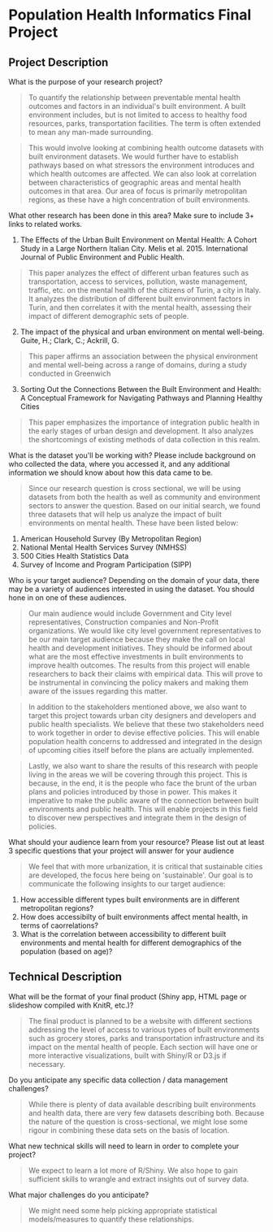 # Population Health Informatics Final Project
## Project Description

What is the purpose of your research project?
>To quantify the relationship between preventable mental health outcomes and factors in an individual's built environment. A built environment includes, but is not limited to access to healthy food resources, parks, transportation facilities. The term is often extended to mean any man-made surrounding. 

>This would involve looking at combining health outcome datasets with built environment datasets. We would further have to establish pathways based on what stressors the environment introduces and which health outcomes are affected. We can also look at correlation between characteristics of geographic areas and mental health outcomes in that area. Our area of focus is primarily metropolitan regions, as these have a high concentration of built environments.


What other research has been done in this area? Make sure to include 3+ links to related works. 
1. The Effects of the Urban Built Environment on Mental Health: A Cohort Study in a Large Northern Italian City. Melis et al. 2015. International Journal of Public Environment and Public Health.
>This paper analyzes the effect of different urban features such as transportation, access to services, pollution, waste management, traffic, etc. on the mental health of the citizens of Turin, a city in Italy. It analyzes the distribution of different built environment factors in Turin, and then correlates it with the mental health, assessing their impact of different demographic sets of people.


2. The impact of the physical and urban environment on mental well-being. Guite, H.; Clark, C.; Ackrill, G. 
>This paper affirms an association between the physical environment and mental well-being across a range of domains, during a study conducted in Greenwich

3. Sorting Out the Connections Between the Built Environment and Health: A Conceptual Framework for Navigating Pathways and Planning Healthy Cities
>This paper emphasizes the importance of integration public health in the early stages of urban design and development. It also analyzes the shortcomings of existing methods of data collection in this realm.


What is the dataset you'll be working with?  Please include background on who collected the data, where you accessed it, and any additional information we should know about how this data came to be. 
> Since our research question is cross sectional, we will be using datasets from both the health as well as community and environment sectors to answer the question. Based on our initial search, we found three datasets that will help us analyze the impact of built environments on mental health. These have been listed below:
1. American Household Survey (By Metropolitan Region)
2. National Mental Health Services Survey (NMHSS)
3. 500 Cities Health Statistics Data
4. Survey of Income and Program Participation (SIPP)


Who is your target audience?  Depending on the domain of your data, there may be a variety of audiences interested in using the dataset. You should hone in on one of these audiences.  
>Our main audience would include Government and City level representatives, Construction companies and Non-Profit organizations. We would like city level government representatives to be our main target audience because they make the call on local health and development initiatives. They should be informed about what are the most effective investments in built environments to improve health outcomes. The results from this project will enable researchers to back their claims with empirical data. This will prove to be instrumental in convincing the policy makers and making them aware of the issues regarding this matter.

>In addition to the stakeholders mentioned above, we also want to target this project towards urban city designers and developers and public health specialists. We believe that these two stakeholders need to work together in order to devise effective policies. This will enable population health concerns to addressed and integrated in the design of upcoming cities itself before the plans are actually implemented.

>Lastly, we also want to share the results of this research with people living in the areas we will be covering through this project. This is because, in the end, it is the people who face the brunt of the urban plans and policies introduced by those in power. This makes it imperative to make the public aware of the connection between built environments and public health. This will enable projects in this field to discover new perspectives and integrate them in the design of policies.


What should your audience learn from your resource? Please list out at least 3 specific questions that your project will answer for your audience  
> We feel that with more urbanization, it is critical that sustainable cities are developed, the focus here being on 'sustainable'. Our goal is to communicate the following insights to our target audience:  
1. How accessible different types built environments are in different metropolitan regions?
2. How does accessibilty of built environments affect mental health, in terms of caorrelations?
3. What is the correlation between accessibility to different built environments and mental health for different demographics of the population (based on age)?


## Technical Description

What will be the format of your final product (Shiny app, HTML page or slideshow compiled with KnitR, etc.)?
>The final product is planned to be a website with different sections addressing the level of access to various types of built environments such as grocery stores, parks and transportation infrastructure and its impact on the mental health of people. Each section will have one or more interactive visualizations, built with Shiny/R or D3.js if necessary. 


Do you anticipate any specific data collection / data management challenges?  
>While there is plenty of data available describing built environments and health data, there are very few datasets describing both. Because the nature of the question is cross-sectional, we might lose some rigour in combining these data sets on the basis of location. 


What new technical skills will need to learn in order to complete your project?  
>We expect to learn a lot more of R/Shiny. 
>We also hope to gain sufficient skills to wrangle and extract insights out of survey data.

What major challenges do you anticipate?   
>We might need some help picking appropriate statistical models/measures to quantify these relationships. 
 


